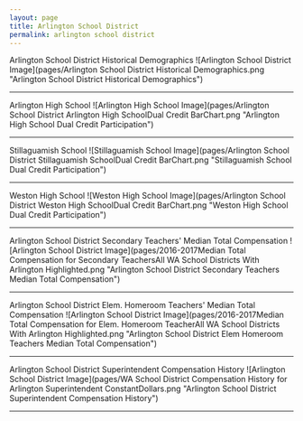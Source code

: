 ```yaml
---
layout: page
title: Arlington School District
permalink: arlington school district
---
```



Arlington School District Historical Demographics
![Arlington School District Image](pages/Arlington School District Historical Demographics.png "Arlington School District Historical Demographics")

___

Arlington High School
![Arlington High School Image](pages/Arlington School District Arlington High SchoolDual Credit BarChart.png "Arlington High School Dual Credit Participation")

___

Stillaguamish School
![Stillaguamish School Image](pages/Arlington School District Stillaguamish SchoolDual Credit BarChart.png "Stillaguamish School Dual Credit Participation")

___

Weston High School
![Weston High School Image](pages/Arlington School District Weston High SchoolDual Credit BarChart.png "Weston High School Dual Credit Participation")

___

Arlington School District Secondary Teachers' Median Total Compensation
![Arlington School District Image](pages/2016-2017Median Total Compensation for Secondary TeachersAll WA School Districts With Arlington Highlighted.png "Arlington School District Secondary Teachers Median Total Compensation")

___

Arlington School District Elem. Homeroom Teachers' Median Total Compensation
![Arlington School District Image](pages/2016-2017Median Total Compensation for Elem. Homeroom TeacherAll WA School Districts With Arlington Highlighted.png "Arlington School District Elem Homeroom Teachers Median Total Compensation")

___

Arlington School District Superintendent Compensation History
![Arlington School District Image](pages/WA School District Compensation History for Arlington Superintendent ConstantDollars.png "Arlington School District Superintendent Compensation History")

___

